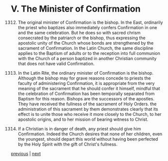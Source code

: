 # V. The Minister of Confirmation

1312. The original minister of Confirmation is the bishop. In the East, ordinarily the priest who baptizes also immediately confers Confirmation in one and the same celebration. But he does so with sacred chrism consecrated by the patriarch or the bishop, thus expressing the apostolic unity of the Church whose bonds are strengthened by the sacrament of Confirmation. In the Latin Church, the same discipline applies to the Baptism of adults or to the reception into full communion with the Church of a person baptized in another Christian community that does not have valid Confirmation.

1313. In the Latin Rite, the ordinary minister of Confirmation is the bishop. Although the bishop may for grave reasons concede to priests the faculty of administering Confirmation, it is appropriate from the very meaning of the sacrament that he should confer it himself, mindful that the celebration of Confirmation has been temporally separated from Baptism for this reason. Bishops are the successors of the apostles. They have received the fullness of the sacrament of Holy Orders. the administration of this sacrament by them demonstrates clearly that its effect is to unite those who receive it more closely to the Church, to her apostolic origins, and to her mission of bearing witness to Christ.

1314. If a Christian is in danger of death, any priest should give him Confirmation. Indeed the Church desires that none of her children, even the youngest, should depart this world without having been perfected by the Holy Spirit with the gift of Christ's fullness.

[previous](https://github.com/Tenari/non-fiction/blob/master/catechism/__P3T.md) | [next](https://github.com/Tenari/non-fiction/blob/master/catechism/__P3V.md)